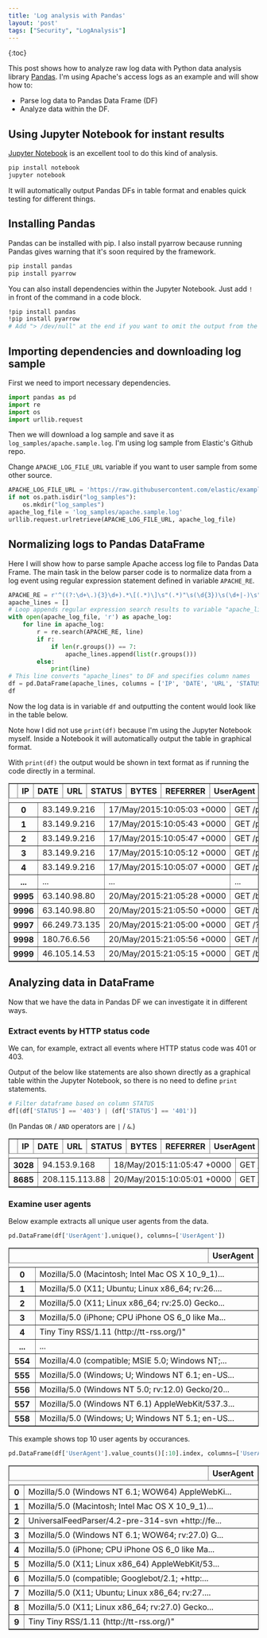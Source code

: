 ```yaml
---
title: 'Log analysis with Pandas'
layout: 'post'
tags: ["Security", "LogAnalysis"]
---
```

{:toc}

This post shows how to analyze raw log data with Python data analysis library [Pandas](https://pandas.pydata.org/). I'm using Apache's access logs as an example and will show how to:

* Parse log data to Pandas Data Frame (DF)
* Analyze data within the DF.

## Using Jupyter Notebook for instant results

[Jupyter Notebook](https://jupyter.org/) is an excellent tool to do this kind of analysis.

```bash
pip install notebook
jupyter notebook
```

It will automatically output Pandas DFs in table format and enables quick testing for different things.

## Installing Pandas

Pandas can be installed with pip. I also install pyarrow because running Pandas gives warning that it's soon required by the framework.

```bash
pip install pandas
pip install pyarrow
```

You can also install dependencies within the Jupyter Notebook. Just add `!` in front of the command in a code block.

```bash
!pip install pandas
!pip install pyarrow
# Add "> /dev/null" at the end if you want to omit the output from the installation.
```

## Importing dependencies and downloading log sample

First we need to import necessary dependencies.


```python
import pandas as pd
import re
import os
import urllib.request
```

Then we will download a log sample and save it as `log_samples/apache.sample.log`. 
I'm using log sample from Elastic's Github repo. 

Change `APACHE_LOG_FILE_URL` variable if you want to user sample from some other source.

```python
APACHE_LOG_FILE_URL = 'https://raw.githubusercontent.com/elastic/examples/master/Common%20Data%20Formats/apache_logs/apache_logs'
if not os.path.isdir("log_samples"):
    os.mkdir("log_samples")
apache_log_file = 'log_samples/apache.sample.log'
urllib.request.urlretrieve(APACHE_LOG_FILE_URL, apache_log_file)
```

## Normalizing logs to Pandas DataFrame

Here I will show how to parse sample Apache access log file to Pandas Data Frame.
The main task in the below parser code is to normalize data from a log event using regular expression statement defined in variable `APACHE_RE`. 

```python
APACHE_RE = r'^((?:\d+\.){3}\d+).*\[(.*)\]\s"(.*)"\s(\d{3})\s(\d+|-)\s"(.*)"\s"(.*)"?'
apache_lines = []
# Loop appends regular expression search results to variable "apache_lines"
with open(apache_log_file, 'r') as apache_log:
    for line in apache_log:
        r = re.search(APACHE_RE, line)
        if r:
            if len(r.groups()) == 7:
                apache_lines.append(list(r.groups()))
        else:
            print(line)
# This line converts "apache_lines" to DF and specifies column names
df = pd.DataFrame(apache_lines, columns = ['IP', 'DATE', 'URL', 'STATUS', 'BYTES', 'REFERRER', 'UserAgent'])
df
```

Now the log data is in variable `df` and outputting the content would look like in the table below.

Note how I did not use `print(df)` because I'm using the Jupyter Notebook myself. Inside a Notebook it will automatically output the table in graphical format.

With `print(df)` the output would be shown in text format as if running the code directly in a terminal.

<div>
<style scoped>
    .dataframe tbody tr th:only-of-type {
        vertical-align: middle;
    }

    .dataframe tbody tr th {
        vertical-align: top;
    }

    .dataframe thead th {
        text-align: right;
        overflow: auto;
        width: 100%;
    }
    table {
        display: block;
        overflow-x: auto;
        white-space: nowrap;
    }
    table tbody {
        display: table;
        width: 100%;
    }
</style>
<table border="1" class="dataframe">
  <thead>
    <tr style="text-align: right;">
      <th></th>
      <th>IP</th>
      <th>DATE</th>
      <th>URL</th>
      <th>STATUS</th>
      <th>BYTES</th>
      <th>REFERRER</th>
      <th>UserAgent</th>
    </tr>
  </thead>
  <tbody>
    <tr>
      <th>0</th>
      <td>83.149.9.216</td>
      <td>17/May/2015:10:05:03 +0000</td>
      <td>GET /presentations/logstash-monitorama-2013/im...</td>
      <td>200</td>
      <td>203023</td>
      <td>http://semicomplete.com/presentations/logstash...</td>
      <td>Mozilla/5.0 (Macintosh; Intel Mac OS X 10_9_1)...</td>
    </tr>
    <tr>
      <th>1</th>
      <td>83.149.9.216</td>
      <td>17/May/2015:10:05:43 +0000</td>
      <td>GET /presentations/logstash-monitorama-2013/im...</td>
      <td>200</td>
      <td>171717</td>
      <td>http://semicomplete.com/presentations/logstash...</td>
      <td>Mozilla/5.0 (Macintosh; Intel Mac OS X 10_9_1)...</td>
    </tr>
    <tr>
      <th>2</th>
      <td>83.149.9.216</td>
      <td>17/May/2015:10:05:47 +0000</td>
      <td>GET /presentations/logstash-monitorama-2013/pl...</td>
      <td>200</td>
      <td>26185</td>
      <td>http://semicomplete.com/presentations/logstash...</td>
      <td>Mozilla/5.0 (Macintosh; Intel Mac OS X 10_9_1)...</td>
    </tr>
    <tr>
      <th>3</th>
      <td>83.149.9.216</td>
      <td>17/May/2015:10:05:12 +0000</td>
      <td>GET /presentations/logstash-monitorama-2013/pl...</td>
      <td>200</td>
      <td>7697</td>
      <td>http://semicomplete.com/presentations/logstash...</td>
      <td>Mozilla/5.0 (Macintosh; Intel Mac OS X 10_9_1)...</td>
    </tr>
    <tr>
      <th>4</th>
      <td>83.149.9.216</td>
      <td>17/May/2015:10:05:07 +0000</td>
      <td>GET /presentations/logstash-monitorama-2013/pl...</td>
      <td>200</td>
      <td>2892</td>
      <td>http://semicomplete.com/presentations/logstash...</td>
      <td>Mozilla/5.0 (Macintosh; Intel Mac OS X 10_9_1)...</td>
    </tr>
    <tr>
      <th>...</th>
      <td>...</td>
      <td>...</td>
      <td>...</td>
      <td>...</td>
      <td>...</td>
      <td>...</td>
      <td>...</td>
    </tr>
    <tr>
      <th>9995</th>
      <td>63.140.98.80</td>
      <td>20/May/2015:21:05:28 +0000</td>
      <td>GET /blog/tags/puppet?flav=rss20 HTTP/1.1</td>
      <td>200</td>
      <td>14872</td>
      <td>http://www.semicomplete.com/blog/tags/puppet?f...</td>
      <td>Tiny Tiny RSS/1.11 (http://tt-rss.org/)"</td>
    </tr>
    <tr>
      <th>9996</th>
      <td>63.140.98.80</td>
      <td>20/May/2015:21:05:50 +0000</td>
      <td>GET /blog/geekery/solving-good-or-bad-problems...</td>
      <td>200</td>
      <td>10756</td>
      <td>-</td>
      <td>Tiny Tiny RSS/1.11 (http://tt-rss.org/)"</td>
    </tr>
    <tr>
      <th>9997</th>
      <td>66.249.73.135</td>
      <td>20/May/2015:21:05:00 +0000</td>
      <td>GET /?flav=atom HTTP/1.1</td>
      <td>200</td>
      <td>32352</td>
      <td>-</td>
      <td>Mozilla/5.0 (compatible; Googlebot/2.1; +http:...</td>
    </tr>
    <tr>
      <th>9998</th>
      <td>180.76.6.56</td>
      <td>20/May/2015:21:05:56 +0000</td>
      <td>GET /robots.txt HTTP/1.1</td>
      <td>200</td>
      <td>-</td>
      <td>-</td>
      <td>Mozilla/5.0 (Windows NT 5.1; rv:6.0.2) Gecko/2...</td>
    </tr>
    <tr>
      <th>9999</th>
      <td>46.105.14.53</td>
      <td>20/May/2015:21:05:15 +0000</td>
      <td>GET /blog/tags/puppet?flav=rss20 HTTP/1.1</td>
      <td>200</td>
      <td>14872</td>
      <td>-</td>
      <td>UniversalFeedParser/4.2-pre-314-svn +http://fe...</td>
    </tr>
  </tbody>
</table>
</div>



## Analyzing data in DataFrame

Now that we have the data in Pandas DF we can investigate it in different ways. 

### Extract events by HTTP status code

We can, for example, extract all events where HTTP status code was 401 or 403.

Output of the below like statements are also shown directly as a graphical table within the Jupyter Notebook, so there is no need to define `print` statements.

```python
# Filter dataframe based on column STATUS
df[(df['STATUS'] == '403') | (df['STATUS'] == '401')]
```
(In Pandas `OR` / `AND` operators are `|` / `&`.)

<div>
<style scoped>
    .dataframe tbody tr th:only-of-type {
        vertical-align: middle;
    }

    .dataframe tbody tr th {
        vertical-align: top;
    }

    .dataframe thead th {
        text-align: right;
    }
</style>
<table border="1" class="dataframe">
  <thead>
    <tr style="text-align: right;">
      <th></th>
      <th>IP</th>
      <th>DATE</th>
      <th>URL</th>
      <th>STATUS</th>
      <th>BYTES</th>
      <th>REFERRER</th>
      <th>UserAgent</th>
    </tr>
  </thead>
  <tbody>
    <tr>
      <th>3028</th>
      <td>94.153.9.168</td>
      <td>18/May/2015:11:05:47 +0000</td>
      <td>GET /presentations/vim/+++++++++++++++++++++++...</td>
      <td>403</td>
      <td>676</td>
      <td>http://www.semicomplete.com/presentations/vim/...</td>
      <td>Opera/9.80 (Windows NT 6.1; WOW64; U; ru) Pres...</td>
    </tr>
    <tr>
      <th>8685</th>
      <td>208.115.113.88</td>
      <td>20/May/2015:10:05:01 +0000</td>
      <td>GET /svnweb/xpathtool/ HTTP/1.1</td>
      <td>403</td>
      <td>305</td>
      <td>-</td>
      <td>Mozilla/5.0 (compatible; Ezooms/1.0; help@moz....</td>
    </tr>
  </tbody>
</table>
</div>




### Examine user agents

Below example extracts all unique user agents from the data.


```python
pd.DataFrame(df['UserAgent'].unique(), columns=['UserAgent'])
```

<div>
<style scoped>
    .dataframe tbody tr th:only-of-type {
        vertical-align: middle;
    }

    .dataframe tbody tr th {
        vertical-align: top;
    }

    .dataframe thead th {
        text-align: right;
    }
</style>
<table border="1" class="dataframe">
  <thead>
    <tr style="text-align: right;">
      <th></th>
      <th>UserAgent</th>
    </tr>
  </thead>
  <tbody>
    <tr>
      <th>0</th>
      <td>Mozilla/5.0 (Macintosh; Intel Mac OS X 10_9_1)...</td>
    </tr>
    <tr>
      <th>1</th>
      <td>Mozilla/5.0 (X11; Ubuntu; Linux x86_64; rv:26....</td>
    </tr>
    <tr>
      <th>2</th>
      <td>Mozilla/5.0 (X11; Linux x86_64; rv:25.0) Gecko...</td>
    </tr>
    <tr>
      <th>3</th>
      <td>Mozilla/5.0 (iPhone; CPU iPhone OS 6_0 like Ma...</td>
    </tr>
    <tr>
      <th>4</th>
      <td>Tiny Tiny RSS/1.11 (http://tt-rss.org/)"</td>
    </tr>
    <tr>
      <th>...</th>
      <td>...</td>
    </tr>
    <tr>
      <th>554</th>
      <td>Mozilla/4.0 (compatible; MSIE 5.0; Windows NT;...</td>
    </tr>
    <tr>
      <th>555</th>
      <td>Mozilla/5.0 (Windows; U; Windows NT 6.1; en-US...</td>
    </tr>
    <tr>
      <th>556</th>
      <td>Mozilla/5.0 (Windows NT 5.0; rv:12.0) Gecko/20...</td>
    </tr>
    <tr>
      <th>557</th>
      <td>Mozilla/5.0 (Windows NT 6.1) AppleWebKit/537.3...</td>
    </tr>
    <tr>
      <th>558</th>
      <td>Mozilla/5.0 (Windows; U; Windows NT 5.1; en-US...</td>
    </tr>
  </tbody>
</table>
</div>


This example shows top 10 user agents by occurances.

```python
pd.DataFrame(df['UserAgent'].value_counts()[:10].index, columns=['UserAgent'])
```

<div>
<style scoped>
    .dataframe tbody tr th:only-of-type {
        vertical-align: middle;
    }

    .dataframe tbody tr th {
        vertical-align: top;
    }

    .dataframe thead th {
        text-align: right;
    }
</style>
<table border="1" class="dataframe">
  <thead>
    <tr style="text-align: right;">
      <th></th>
      <th>UserAgent</th>
    </tr>
  </thead>
  <tbody>
    <tr>
      <th>0</th>
      <td>Mozilla/5.0 (Windows NT 6.1; WOW64) AppleWebKi...</td>
    </tr>
    <tr>
      <th>1</th>
      <td>Mozilla/5.0 (Macintosh; Intel Mac OS X 10_9_1)...</td>
    </tr>
    <tr>
      <th>2</th>
      <td>UniversalFeedParser/4.2-pre-314-svn +http://fe...</td>
    </tr>
    <tr>
      <th>3</th>
      <td>Mozilla/5.0 (Windows NT 6.1; WOW64; rv:27.0) G...</td>
    </tr>
    <tr>
      <th>4</th>
      <td>Mozilla/5.0 (iPhone; CPU iPhone OS 6_0 like Ma...</td>
    </tr>
    <tr>
      <th>5</th>
      <td>Mozilla/5.0 (X11; Linux x86_64) AppleWebKit/53...</td>
    </tr>
    <tr>
      <th>6</th>
      <td>Mozilla/5.0 (compatible; Googlebot/2.1; +http:...</td>
    </tr>
    <tr>
      <th>7</th>
      <td>Mozilla/5.0 (X11; Ubuntu; Linux x86_64; rv:27....</td>
    </tr>
    <tr>
      <th>8</th>
      <td>Mozilla/5.0 (X11; Linux x86_64; rv:27.0) Gecko...</td>
    </tr>
    <tr>
      <th>9</th>
      <td>Tiny Tiny RSS/1.11 (http://tt-rss.org/)"</td>
    </tr>
  </tbody>
</table>
</div>

